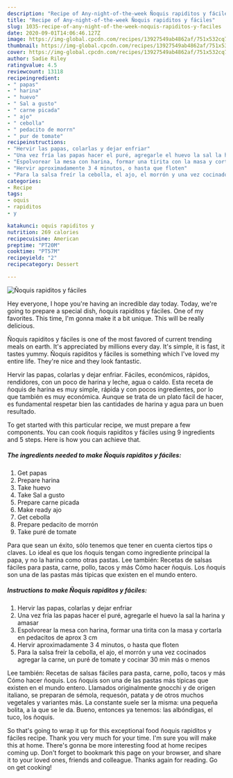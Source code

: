 ```yaml
---
description: "Recipe of Any-night-of-the-week Ñoquis rapiditos y fáciles"
title: "Recipe of Any-night-of-the-week Ñoquis rapiditos y fáciles"
slug: 1035-recipe-of-any-night-of-the-week-noquis-rapiditos-y-faciles
date: 2020-09-01T14:06:46.127Z
image: https://img-global.cpcdn.com/recipes/13927549ab4862af/751x532cq70/noquis-rapiditos-y-faciles-foto-principal.jpg
thumbnail: https://img-global.cpcdn.com/recipes/13927549ab4862af/751x532cq70/noquis-rapiditos-y-faciles-foto-principal.jpg
cover: https://img-global.cpcdn.com/recipes/13927549ab4862af/751x532cq70/noquis-rapiditos-y-faciles-foto-principal.jpg
author: Sadie Riley
ratingvalue: 4.5
reviewcount: 13118
recipeingredient:
- " papas"
- " harina"
- " huevo"
- " Sal a gusto"
- " carne picada"
- " ajo"
- " cebolla"
- " pedacito de morrn"
- " pur de tomate"
recipeinstructions:
- "Hervir las papas, colarlas y dejar enfriar"
- "Una vez fría las papas hacer el puré, agregarle el huevo la sal la harina y amasar"
- "Espolvorear la mesa con harina, formar una tirita con la masa y cortarla en pedacitos de aprox 3 cm"
- "Hervir aproximadamente 3 4 minutos, o hasta que floten"
- "Para la salsa freír la cebolla, el ajo, el morrón y una vez cocinados agregar la carne, un puré de tomate y cocinar 30 min más o menos"
categories:
- Recipe
tags:
- oquis
- rapiditos
- y

katakunci: oquis rapiditos y 
nutrition: 269 calories
recipecuisine: American
preptime: "PT20M"
cooktime: "PT57M"
recipeyield: "2"
recipecategory: Dessert

---
```



![Ñoquis rapiditos y fáciles](https://img-global.cpcdn.com/recipes/13927549ab4862af/751x532cq70/noquis-rapiditos-y-faciles-foto-principal.jpg)

Hey everyone, I hope you're having an incredible day today. Today, we're going to prepare a special dish, ñoquis rapiditos y fáciles. One of my favorites. This time, I'm gonna make it a bit unique. This will be really delicious.

Ñoquis rapiditos y fáciles is one of the most favored of current trending meals on earth. It's appreciated by millions every day. It's simple, it is fast, it tastes yummy. Ñoquis rapiditos y fáciles is something which I've loved my entire life. They're nice and they look fantastic.

Hervir las papas, colarlas y dejar enfriar. Fáciles, económicos, rápidos, rendidores, con un poco de harina y leche, agua o caldo. Esta receta de ñoquis de harina es muy simple, rápida y con pocos ingredientes, por lo que también es muy económica. Aunque se trata de un plato fácil de hacer, es fundamental respetar bien las cantidades de harina y agua para un buen resultado.


To get started with this particular recipe, we must prepare a few components. You can cook ñoquis rapiditos y fáciles using 9 ingredients and 5 steps. Here is how you can achieve that.

<!--inarticleads1-->

##### The ingredients needed to make Ñoquis rapiditos y fáciles:

1. Get  papas
1. Prepare  harina
1. Take  huevo
1. Take  Sal a gusto
1. Prepare  carne picada
1. Make ready  ajo
1. Get  cebolla
1. Prepare  pedacito de morrón
1. Take  puré de tomate


Para que sean un éxito, sólo tenemos que tener en cuenta ciertos tips o claves. Lo ideal es que los ñoquis tengan como ingrediente principal la papa, y no la harina como otras pastas. Lee también: Recetas de salsas fáciles para pasta, carne, pollo, tacos y más Cómo hacer ñoquis. Los ñoquis son una de las pastas más típicas que existen en el mundo entero. 

<!--inarticleads2-->

##### Instructions to make Ñoquis rapiditos y fáciles:

1. Hervir las papas, colarlas y dejar enfriar
1. Una vez fría las papas hacer el puré, agregarle el huevo la sal la harina y amasar
1. Espolvorear la mesa con harina, formar una tirita con la masa y cortarla en pedacitos de aprox 3 cm
1. Hervir aproximadamente 3 4 minutos, o hasta que floten
1. Para la salsa freír la cebolla, el ajo, el morrón y una vez cocinados agregar la carne, un puré de tomate y cocinar 30 min más o menos


Lee también: Recetas de salsas fáciles para pasta, carne, pollo, tacos y más Cómo hacer ñoquis. Los ñoquis son una de las pastas más típicas que existen en el mundo entero. Llamados originalmente gnocchi y de origen italiano, se preparan de sémola, requesón, patata y de otros muchos vegetales y variantes más. La constante suele ser la misma: una pequeña bolita, a la que se le da. Bueno, entonces ya tenemos: las albóndigas, el tuco, los ñoquis. 

So that's going to wrap it up for this exceptional food ñoquis rapiditos y fáciles recipe. Thank you very much for your time. I'm sure you will make this at home. There's gonna be more interesting food at home recipes coming up. Don't forget to bookmark this page on your browser, and share it to your loved ones, friends and colleague. Thanks again for reading. Go on get cooking!
